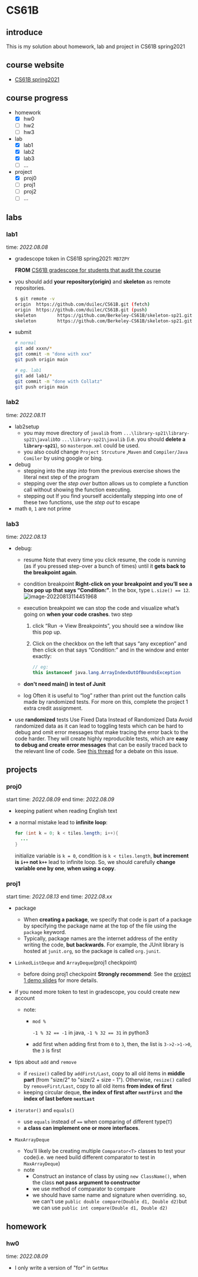 # CS61B

## introduce

This is my solution about homework, lab and project in CS61B spring2021

## course website

- [CS61B spring2021](https://sp21.datastructur.es/)

## course progress

- homework
  - [x] hw0
  - [ ] hw2
  - [ ] hw3
- lab
  - [x] lab1
  - [x] lab2
  - [x] lab3
  - [ ] ...
- project
  - [x] proj0
  - [ ] proj1
  - [ ] proj2
  - [ ] ...

## labs

### lab1

time: *2022.08.08*

- gradescope token in CS61B spring2021: `MB7ZPY`

  **FROM** [CS61B gradescope for students that audit the course](https://www.reddit.com/r/berkeley/comments/pihntt/cs61b_gradescope_for_students_that_audit_the/)

- you should add **your repository(origin)** and **skeleton** as remote repositories.

  ```bash
  $ git remote -v
  origin  https://github.com/duilec/CS61B.git (fetch)
  origin  https://github.com/duilec/CS61B.git (push)
  skeleton        https://github.com/Berkeley-CS61B/skeleton-sp21.git (fetch)
  skeleton        https://github.com/Berkeley-CS61B/skeleton-sp21.git (push)
  ```

- submit

  ```bash
  # normal
  git add xxxn/*
  git commit -m "done with xxx"
  git push origin main

  # eg. lab1
  git add lab1/*
  git commit -m "done with Collatz"
  git push origin main
  ```

### lab2

time: *2022.08.11*

- lab2setup
  - you may move directory of  `javalib`  from `...\library-sp21\library-sp21\javalib`to  `...\library-sp21\javalib` (i.e. you should **delete a  `library-sp21`**), so `masterpom.xml` could be used. 
  - you also could change `Project Strcuture` ,`Maven` and `Compiler/Java Comiler` by using google or bing.
- debug
  - stepping into
    the *step into* from the previous exercise shows the literal next step of the program
  - stepping over
    the *step over* button allows us to complete a function call without showing the function executing.
  - stepping out
    If you find yourself accidentally stepping into one of these two functions, use the *step out* to escape
- math
  `0`, `1` are not prime

### lab3

time: *2022.08.13*

- debug: 
  - resume
    Note that every time you click resume, the code is running (as if you pressed step-over a bunch of times) until it **gets back to the breakpoint again**.
    
  - condition breakpoint
    **Right-click on your breakpoint and you’ll see a box pop up that says “Condition:”**. In the box, type `L.size() == 12`.
    ![image-20220813114451968](https://s2.loli.net/2022/08/13/7sw8YPKHFgaIrDx.png)
    
  - execution breakpoint
    we can stop the code and visualize what’s going on **when your code crashes**.
    two step

    1. click “Run -> View Breakpoints”, you should see a window like this pop up.
    
    2. Click on the checkbox on the left that says “any exception” and then click on that says “Condition:” and in the window and enter exactly:
    
       ```java
       // eg: 
       this instanceof java.lang.ArrayIndexOutOfBoundsException
       ```

  - **don't need main() in test of Junit**
  - log
    Often it is useful to “log” rather than print out the function calls made by randomized tests.
For more on this, complete the project 1 extra credit assignment.
- use **randomized** tests
  Use Fixed Data Instead of Randomized Data Avoid randomized data as it can lead to toggling tests which can be hard to debug and omit error messages that make tracing the error back to the code harder. They will create highly reproducible tests, which are **easy to debug and create error messages** that can be easily traced back to the relevant line of code. 
  See [this thread](https://news.ycombinator.com/item?id=24349522) for a debate on this issue.

## projects

### proj0

start time: *2022.08.09*
end time: *2022.08.09*

- keeping patient when reading English text

- a normal mistake lead to **infinite loop**:

  ```java
  for (int k = 0; k < tiles.length; i++){
    ...
  }
  ```

  initialize variable is  `k = 0`, condition is `k < tiles.length`, **but increment is `i++` not `k++`** lead to infinite loop. So, we should carefully **change variable one by one**, **when using a copy**.
### proj1

start time: *2022.08.13*
end time: *2022.08.xx*

- package
  - When **creating a package**, we specify that code is part of a package by specifying the package name at the top of the file using the `package` keyword.
  - Typically, package names are the internet address of the entity writing the code, **but backwards**. For example, the JUnit library is hosted at `junit.org`, so the package is called `org.junit`.
  
- `LinkedListDeque` and `ArrayDeque`(proj1 checkpoint)
  
  - before doing proj1 checkpoint
    **Strongly recommend**: See the [project 1 demo slides](https://docs.google.com/presentation/d/1XBJOht0xWz1tEvLuvOL4lOIaY0NSfArXAvqgkrx0zpc/edit#slide=id.g1094ff4355_0_450) for more details.
  
- if you need more token to test in gradescope, you could create new account
  
  - note:
    
    - `mod %`
    
      `-1 % 32 == -1` in java, `-1 % 32 == 31` in python3
    
    - add first
       when adding first from `0` to `3`, then, the list is `3->2->1->0`, the `3` is first
  
- tips about `add` and `remove`
  
  - if `resize()` called by `addFirst/Last`, copy to all old items in **middle part** (from "size/2" to "size/2 + size - 1"). Otherwise, `resize()` called by `removeFirst/Last`, copy to all old items **from index of first**
  - keeping circular deque, **the index of first after `nextFirst`** and **the index of last before `nextLast`**
  
- `iterator()` and `equals()`

  - use `equals` instead of `==` when comparing of different type(`T`)
  - **a class can implement one or more interfaces**.

- `MaxArrayDeque`

  - You’ll likely be creating multiple `Comparator<T>` classes to test your code(i.e. we need build different comparator to test in `MaxArrayDeque`)
  - note
    - Construct an instance of class by using `new ClassName()`, when the class **not pass argument to constructor**
    - we use method of comparator to compare
    - we should have same name and signature when overriding.
      so, we can't use `public double compare(Double d1, Double d2)`but we can use `public int compare(Double d1, Double d2)`

## homework

### hw0

time: *2022.08.09*

- I only write a version of "for" in `GetMax`

